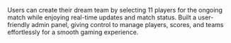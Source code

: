 Users can create their dream team by selecting 11 players for the ongoing match while enjoying real-time updates and match status. Built a user-friendly admin panel, giving control to manage players, scores, and teams effortlessly for a smooth gaming experience.
